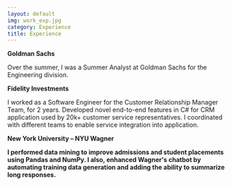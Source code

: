 ```yaml
---
layout: default
img: work_exp.jpg
category: Experience
title: Experience
---
```


<b>Goldman Sachs</b>

Over the summer, I was a Summer Analyst at Goldman Sachs for the Engineering division.

<b>Fidelity Investments</b>

I worked as a Software Engineer for the Customer Relationship Manager Team, for 2 years. 
Developed novel end-to-end features in C# for CRM application used by 20k+ customer service representatives.
I coordinated with different teams to enable service integration into application.

<b>New York University – NYU Wagner<b>

I performed data mining to improve admissions and student placements using Pandas and NumPy. I also,
enhanced Wagner's chatbot by automating training data generation and adding the ability to summarize long responses.

